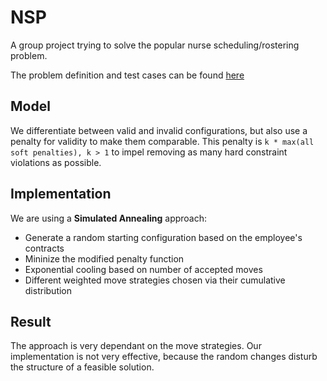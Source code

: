 # NSP
A group project trying to solve the popular nurse scheduling/rostering problem.

The problem definition and test cases can be found [here](http://www.schedulingbenchmarks.org/)

## Model
We differentiate between valid and invalid configurations, but also use a penalty for validity to make them comparable. This penalty is ```k * max(all soft penalties), k > 1``` to impel removing as many hard constraint violations as possible.

## Implementation
We are using a **Simulated Annealing** approach:

+ Generate a random starting configuration based on the employee's contracts
+ Mininize the modified penalty function
+ Exponential cooling based on number of accepted moves
+ Different weighted move strategies chosen via their cumulative distribution

## Result
The approach is very dependant on the move strategies. Our implementation is not very effective, because the random changes disturb the structure of a feasible solution.